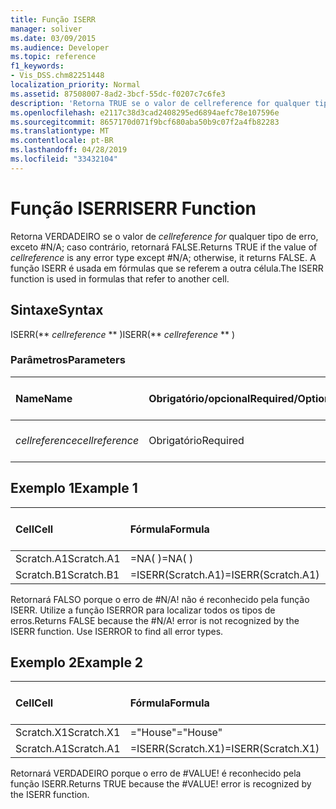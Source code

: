```yaml
---
title: Função ISERR
manager: soliver
ms.date: 03/09/2015
ms.audience: Developer
ms.topic: reference
f1_keywords:
- Vis_DSS.chm82251448
localization_priority: Normal
ms.assetid: 87508007-8ad2-3bcf-55dc-f0207c7c6fe3
description: 'Retorna TRUE se o valor de cellreference for qualquer tipo de erro, exceto #N/A; caso contrário, retornará FALSE. A função ISERR é usada em fórmulas que se referem a outra célula.'
ms.openlocfilehash: e2117c38d3cad2408295ed6894aefc78e107596e
ms.sourcegitcommit: 8657170d071f9bcf680aba50b9c07f2a4fb82283
ms.translationtype: MT
ms.contentlocale: pt-BR
ms.lasthandoff: 04/28/2019
ms.locfileid: "33432104"
---
```

# <a name="iserr-function"></a><span data-ttu-id="cab02-104">Função ISERR</span><span class="sxs-lookup"><span data-stu-id="cab02-104">ISERR Function</span></span>

<span data-ttu-id="cab02-105">Retorna VERDADEIRO se o valor de  _cellreference for_ qualquer tipo de erro, exceto #N/A; caso contrário, retornará FALSE.</span><span class="sxs-lookup"><span data-stu-id="cab02-105">Returns TRUE if the value of  _cellreference_ is any error type except #N/A; otherwise, it returns FALSE.</span></span> <span data-ttu-id="cab02-106">A função ISERR é usada em fórmulas que se referem a outra célula.</span><span class="sxs-lookup"><span data-stu-id="cab02-106">The ISERR function is used in formulas that refer to another cell.</span></span> 
  
## <a name="syntax"></a><span data-ttu-id="cab02-107">Sintaxe</span><span class="sxs-lookup"><span data-stu-id="cab02-107">Syntax</span></span>

<span data-ttu-id="cab02-108">ISERR(\*\* *cellreference* \*\* )</span><span class="sxs-lookup"><span data-stu-id="cab02-108">ISERR(\*\* *cellreference* \*\* )</span></span> 
  
### <a name="parameters"></a><span data-ttu-id="cab02-109">Parâmetros</span><span class="sxs-lookup"><span data-stu-id="cab02-109">Parameters</span></span>

|<span data-ttu-id="cab02-110">**Name**</span><span class="sxs-lookup"><span data-stu-id="cab02-110">**Name**</span></span>|<span data-ttu-id="cab02-111">**Obrigatório/opcional**</span><span class="sxs-lookup"><span data-stu-id="cab02-111">**Required/Optional**</span></span>|<span data-ttu-id="cab02-112">**Tipo de dados**</span><span class="sxs-lookup"><span data-stu-id="cab02-112">**Data Type**</span></span>|<span data-ttu-id="cab02-113">**Descrição**</span><span class="sxs-lookup"><span data-stu-id="cab02-113">**Description**</span></span>|
|:-----|:-----|:-----|:-----|
| <span data-ttu-id="cab02-114">_cellreference_</span><span class="sxs-lookup"><span data-stu-id="cab02-114">_cellreference_</span></span> <br/> |<span data-ttu-id="cab02-115">Obrigatório</span><span class="sxs-lookup"><span data-stu-id="cab02-115">Required</span></span>  <br/> |<span data-ttu-id="cab02-116">**String**</span><span class="sxs-lookup"><span data-stu-id="cab02-116">**String**</span></span> <br/> |<span data-ttu-id="cab02-117">Referência a uma célula.</span><span class="sxs-lookup"><span data-stu-id="cab02-117">Reference to a cell.</span></span>  <br/> |
   
## <a name="example-1"></a><span data-ttu-id="cab02-118">Exemplo 1</span><span class="sxs-lookup"><span data-stu-id="cab02-118">Example 1</span></span>

|<span data-ttu-id="cab02-119">**Cell**</span><span class="sxs-lookup"><span data-stu-id="cab02-119">**Cell**</span></span>|<span data-ttu-id="cab02-120">**Fórmula**</span><span class="sxs-lookup"><span data-stu-id="cab02-120">**Formula**</span></span>|<span data-ttu-id="cab02-121">**Valor retornado**</span><span class="sxs-lookup"><span data-stu-id="cab02-121">**Value returned**</span></span>|
|:-----|:-----|:-----|
|<span data-ttu-id="cab02-122">Scratch.A1</span><span class="sxs-lookup"><span data-stu-id="cab02-122">Scratch.A1</span></span>  <br/> |<span data-ttu-id="cab02-123">=NA( )</span><span class="sxs-lookup"><span data-stu-id="cab02-123">=NA( )</span></span>  <br/> |<span data-ttu-id="cab02-124">#N/A!</span><span class="sxs-lookup"><span data-stu-id="cab02-124">#N/A!</span></span>  <br/> |
|<span data-ttu-id="cab02-125">Scratch.B1</span><span class="sxs-lookup"><span data-stu-id="cab02-125">Scratch.B1</span></span>  <br/> |<span data-ttu-id="cab02-126">=ISERR(Scratch.A1)</span><span class="sxs-lookup"><span data-stu-id="cab02-126">=ISERR(Scratch.A1)</span></span>  <br/> |<span data-ttu-id="cab02-127">FALSE</span><span class="sxs-lookup"><span data-stu-id="cab02-127">FALSE</span></span>  <br/> |
   
<span data-ttu-id="cab02-p103">Retornará FALSO porque o erro de #N/A! não é reconhecido pela função ISERR. Utilize a função ISERROR para localizar todos os tipos de erros.</span><span class="sxs-lookup"><span data-stu-id="cab02-p103">Returns FALSE because the #N/A! error is not recognized by the ISERR function. Use ISERROR to find all error types.</span></span>
  
## <a name="example-2"></a><span data-ttu-id="cab02-131">Exemplo 2</span><span class="sxs-lookup"><span data-stu-id="cab02-131">Example 2</span></span>

|<span data-ttu-id="cab02-132">**Cell**</span><span class="sxs-lookup"><span data-stu-id="cab02-132">**Cell**</span></span>|<span data-ttu-id="cab02-133">**Fórmula**</span><span class="sxs-lookup"><span data-stu-id="cab02-133">**Formula**</span></span>|<span data-ttu-id="cab02-134">**Valor retornado**</span><span class="sxs-lookup"><span data-stu-id="cab02-134">**Value returned**</span></span>|
|:-----|:-----|:-----|
|<span data-ttu-id="cab02-135">Scratch.X1</span><span class="sxs-lookup"><span data-stu-id="cab02-135">Scratch.X1</span></span>  <br/> |<span data-ttu-id="cab02-136">="House"</span><span class="sxs-lookup"><span data-stu-id="cab02-136">="House"</span></span>  <br/> |<span data-ttu-id="cab02-137">#VALUE!</span><span class="sxs-lookup"><span data-stu-id="cab02-137">#VALUE!</span></span>  <br/> |
|<span data-ttu-id="cab02-138">Scratch.A1</span><span class="sxs-lookup"><span data-stu-id="cab02-138">Scratch.A1</span></span>  <br/> |<span data-ttu-id="cab02-139">=ISERR(Scratch.X1)</span><span class="sxs-lookup"><span data-stu-id="cab02-139">=ISERR(Scratch.X1)</span></span>  <br/> |<span data-ttu-id="cab02-140">TRUE</span><span class="sxs-lookup"><span data-stu-id="cab02-140">TRUE</span></span>  <br/> |
   
<span data-ttu-id="cab02-p104">Retornará VERDADEIRO porque o erro de #VALUE! é reconhecido pela função ISERR.</span><span class="sxs-lookup"><span data-stu-id="cab02-p104">Returns TRUE because the #VALUE! error is recognized by the ISERR function.</span></span>
  

